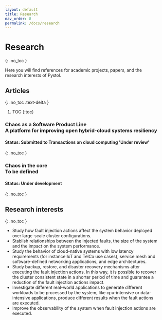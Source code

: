 ```yaml
---
layout: default
title: Research
nav_order: 8
permalink: /docs/research
---
```


# Research
{: .no_toc }

Here you will find references for academic projects, papers, and the research interests of Pystol.

## Articles
{: .no_toc .text-delta }

1. TOC
{:toc}

### Chaos as a Software Product Line <br/> A platform for improving open hybrid-cloud systems resiliency
#### Status: Submitted to Transactions on cloud computing 'Under review'
{: .no_toc }

### Chaos in the core <br/> To be defined
#### Status: Under development
{: .no_toc }

## Research interests
{: .no_toc }

* Study how fault injection actions affect the system behavior deployed over large-scale cluster configurations.
* Stablish relationships between the injected faults, the size of the system and the impact on the system performance.
* Study the behavior of cloud-native systems with low latency requirements (for instance IoT and TelCo use cases), service mesh and software-defined networking applications, and edge architectures.
* Study backup, restore, and disaster recovery mechanisms after executing the fault injection actions. In this way, it is possible to recover the cluster consistent state in a shorter period of time and guarantee a reduction of the fault injection actions impact.
* Investigate different real-world applications to generate different workloads to be processed by the system, like cpu-intensive or data-intensive applications, produce different results when the fault actions are executed.
* Improve the observability of the system when fault injection actions are executed.
